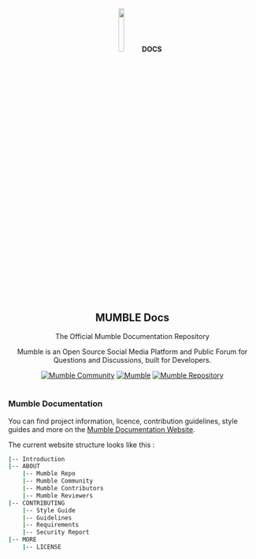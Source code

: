 #

<div align="center">
  <img src="https://mumble.dev/apple-touch-icon.png" width="15%">
  <b><span>
    DOCS
  </span></b>
  <h2 align="center">
    MUMBLE Docs
  </h2>
  <p align="center">
  The Official Mumble Documentation Repository
  <br/>

  Mumble is an Open Source Social Media Platform and Public Forum for Questions and Discussions, built for Developers.</p>

</div>

<div align="center">
  
<a href="https://discord.gg/9Du4KUY3dE">![Mumble Community](https://img.shields.io/discord/825371211399692308?label=Mumble%20Community&style=for-the-badge&logo=Discord)</a>
<a href="https://www.mumble.dev">![Mumble](https://img.shields.io/badge/Mumble-Live%20Demo-9cf?style=for-the-badge)</a>
<a href="https://github.com/divanov11/Mumble">![Mumble Repository](https://img.shields.io/badge/Mumble-Repository-orange?style=for-the-badge)</a>

</div>

#

### Mumble Documentation

You can find project information, licence, contribution guidelines, style guides and more on the [Mumble Documentation Website](https://midouwebdev.gitbook.io/mumble-docs/).

The current website structure looks like this :

```sh
|-- Introduction
|-- ABOUT
    |-- Mumble Repo
    |-- Mumble Community
    |-- Mumble Contributors
    |-- Mumble Reviewers
|-- CONTRIBUTING
    |-- Style Guide
    |-- Guidelines
    |-- Requirements
    |-- Security Report
|-- MORE
    |-- LICENSE
```
